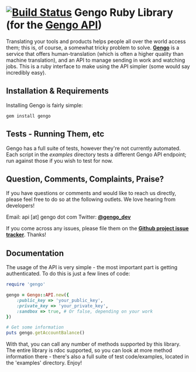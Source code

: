 [![Build Status](https://secure.travis-ci.org/gengo/gengo-ruby.png)](http://travis-ci.org/gengo/gengo-ruby)
Gengo Ruby Library (for the [Gengo API](http://gengo.com/api/))
========================================================================================================
Translating your tools and products helps people all over the world access them; this is, of course, a
somewhat tricky problem to solve. **[Gengo](http://gengo.com/)** is a service that offers human-translation
(which is often a higher quality than machine translation), and an API to manage sending in work and watching
jobs. This is a ruby interface to make using the API simpler (some would say incredibly easy).


Installation & Requirements
-------------------------------------------------------------------------------------------------------
Installing Gengo is fairly simple:

    gem install gengo


Tests - Running Them, etc
------------------------------------------------------------------------------------------------------
Gengo has a full suite of tests, however they're not currently automated. Each script in the _examples_
directory tests a different Gengo API endpoint; run against those if you wish to test for now.

Question, Comments, Complaints, Praise?
------------------------------------------------------------------------------------------------------
If you have questions or comments and would like to reach us directly, please feel free to do
so at the following outlets. We love hearing from developers!

Email: api [at] gengo dot com
Twitter: **[@gengo_dev](http://twitter.com/gengo_dev)**

If you come across any issues, please file them on the **[Github project issue tracker](https://github.com/gengo/gengo-ruby/issues)**. Thanks!


Documentation
------------------------------------------------------------------------------------------------------
The usage of the API is very simple - the most important part is getting authenticated. To do this is just
a few lines of code:

``` ruby
require 'gengo'

gengo = Gengo::API.new({
	:public_key => 'your_public_key',
	:private_key => 'your_private_key',
	:sandbox => true, # Or false, depending on your work
})

# Get some information
puts gengo.getAccountBalance()
```

With that, you can call any number of methods supported by this library. The entire library is rdoc supported,
so you can look at more method information there - there's also a full suite of test code/examples, located in the 'examples'
directory. Enjoy!
